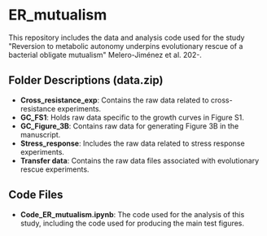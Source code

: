 # ER_mutualism

This repository includes the data and analysis code used for the study "Reversion to metabolic autonomy underpins evolutionary rescue of a bacterial obligate mutualism" Melero-Jiménez et al. 202-.

## Folder Descriptions (data.zip)

- **Cross_resistance_exp**: Contains the raw data related to cross-resistance experiments.
- **GC_FS1**: Holds raw data specific to the growth curves in Figure S1.
- **GC_Figure_3B**: Contains raw data for generating Figure 3B in the manuscript.
- **Stress_response**: Includes the raw data related to stress response experiments.
- **Transfer data**: Contains the raw data files associated with evolutionary rescue experiments.

## Code Files

- **Code_ER_mutualism.ipynb**: The code used for the analysis of this study, including the code used for producing the main test figures.

